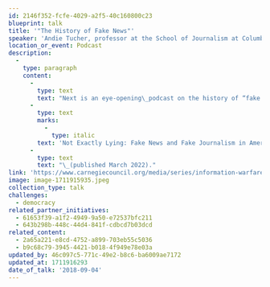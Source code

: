 ```yaml
---
id: 2146f352-fcfe-4029-a2f5-40c160800c23
blueprint: talk
title: '"The History of Fake News"'
speaker: 'Andie Tucher, professor at the School of Journalism at Columbia University in New York.'
location_or_event: Podcast
description:
  -
    type: paragraph
    content:
      -
        type: text
        text: "Next is an eye-opening\_podcast on the history of “fake news”\_from Andie Tucher, a professor at the School of Journalism at Columbia University in New York. She takes us through 400 years of fake news in America, beginning with a story published in 1690. Today, of course, given the the speed, anonymity, and reach of the Internet it’s much easier to get away with faking it. Her book is\_"
      -
        type: text
        marks:
          -
            type: italic
        text: 'Not Exactly Lying: Fake News and Fake Journalism in American History'
      -
        type: text
        text: "\_(published March 2022)."
link: 'https://www.carnegiecouncil.org/media/series/information-warfare/20180904-history-of-fake-news-andie-tucher'
image: image-1711915935.jpeg
collection_type: talk
challenges:
  - democracy
related_partner_initiatives:
  - 61653f39-a1f2-4949-9a50-e72537bfc211
  - 643b298b-448c-44d4-841f-cdbcd7b03dcd
related_content:
  - 2a65a221-e8cd-4752-a899-703eb55c5036
  - b9c68c79-3945-4421-b018-4f949e78e03a
updated_by: 46c097c5-771c-49e2-b8c6-ba6009ae7172
updated_at: 1711916293
date_of_talk: '2018-09-04'
---
```

